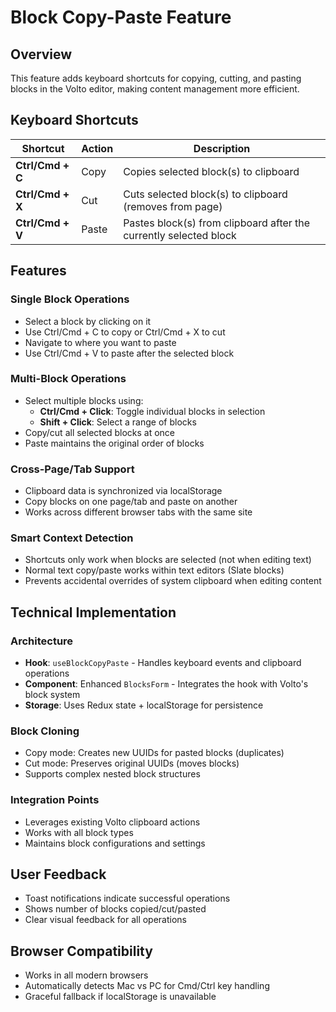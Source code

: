 # Block Copy-Paste Feature

## Overview
This feature adds keyboard shortcuts for copying, cutting, and pasting blocks in the Volto editor, making content management more efficient.

## Keyboard Shortcuts

| Shortcut | Action | Description |
|----------|--------|-------------|
| **Ctrl/Cmd + C** | Copy | Copies selected block(s) to clipboard |
| **Ctrl/Cmd + X** | Cut | Cuts selected block(s) to clipboard (removes from page) |
| **Ctrl/Cmd + V** | Paste | Pastes block(s) from clipboard after the currently selected block |

## Features

### Single Block Operations
- Select a block by clicking on it
- Use Ctrl/Cmd + C to copy or Ctrl/Cmd + X to cut
- Navigate to where you want to paste
- Use Ctrl/Cmd + V to paste after the selected block

### Multi-Block Operations
- Select multiple blocks using:
  - **Ctrl/Cmd + Click**: Toggle individual blocks in selection
  - **Shift + Click**: Select a range of blocks
- Copy/cut all selected blocks at once
- Paste maintains the original order of blocks

### Cross-Page/Tab Support
- Clipboard data is synchronized via localStorage
- Copy blocks on one page/tab and paste on another
- Works across different browser tabs with the same site

### Smart Context Detection
- Shortcuts only work when blocks are selected (not when editing text)
- Normal text copy/paste works within text editors (Slate blocks)
- Prevents accidental overrides of system clipboard when editing content

## Technical Implementation

### Architecture
- **Hook**: `useBlockCopyPaste` - Handles keyboard events and clipboard operations
- **Component**: Enhanced `BlocksForm` - Integrates the hook with Volto's block system
- **Storage**: Uses Redux state + localStorage for persistence

### Block Cloning
- Copy mode: Creates new UUIDs for pasted blocks (duplicates)
- Cut mode: Preserves original UUIDs (moves blocks)
- Supports complex nested block structures

### Integration Points
- Leverages existing Volto clipboard actions
- Works with all block types
- Maintains block configurations and settings

## User Feedback
- Toast notifications indicate successful operations
- Shows number of blocks copied/cut/pasted
- Clear visual feedback for all operations

## Browser Compatibility
- Works in all modern browsers
- Automatically detects Mac vs PC for Cmd/Ctrl key handling
- Graceful fallback if localStorage is unavailable